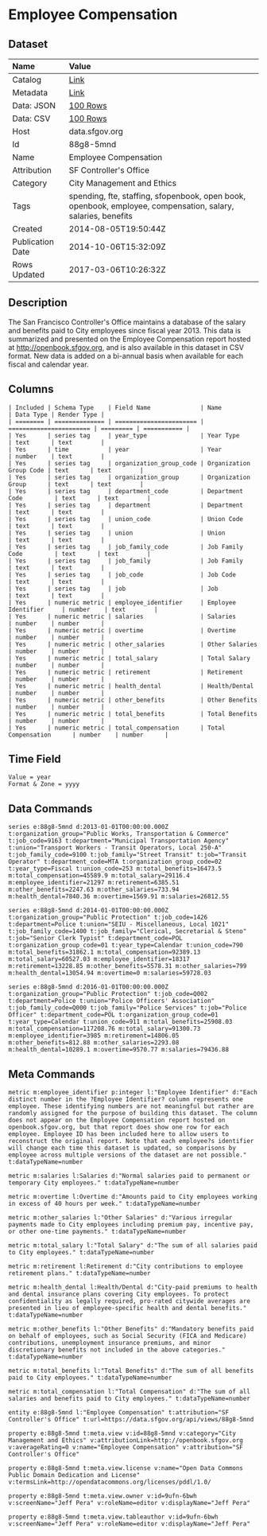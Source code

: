 # Employee Compensation

## Dataset

| Name | Value |
| :--- | :---- |
| Catalog | [Link](https://catalog.data.gov/dataset/employee-compensation-53987) |
| Metadata | [Link](https://data.sfgov.org/api/views/88g8-5mnd) |
| Data: JSON | [100 Rows](https://data.sfgov.org/api/views/88g8-5mnd/rows.json?max_rows=100) |
| Data: CSV | [100 Rows](https://data.sfgov.org/api/views/88g8-5mnd/rows.csv?max_rows=100) |
| Host | data.sfgov.org |
| Id | 88g8-5mnd |
| Name | Employee Compensation |
| Attribution | SF Controller's Office |
| Category | City Management and Ethics |
| Tags | spending, fte, staffing, sfopenbook, open book, openbook, employee, compensation, salary, salaries, benefits |
| Created | 2014-08-05T19:50:44Z |
| Publication Date | 2014-10-06T15:32:09Z |
| Rows Updated | 2017-03-06T10:26:32Z |

## Description

The San Francisco Controller's Office maintains a database of the salary and benefits paid to City employees since fiscal year 2013. This data is summarized and presented on the Employee Compensation report hosted at http://openbook.sfgov.org, and is also available in this dataset in CSV format. New data is added on a bi-annual basis when available for each fiscal and calendar year.

## Columns

```ls
| Included | Schema Type    | Field Name              | Name                    | Data Type | Render Type |
| ======== | ============== | ======================= | ======================= | ========= | =========== |
| Yes      | series tag     | year_type               | Year Type               | text      | text        |
| Yes      | time           | year                    | Year                    | number    | text        |
| Yes      | series tag     | organization_group_code | Organization Group Code | text      | text        |
| Yes      | series tag     | organization_group      | Organization Group      | text      | text        |
| Yes      | series tag     | department_code         | Department Code         | text      | text        |
| Yes      | series tag     | department              | Department              | text      | text        |
| Yes      | series tag     | union_code              | Union Code              | text      | text        |
| Yes      | series tag     | union                   | Union                   | text      | text        |
| Yes      | series tag     | job_family_code         | Job Family Code         | text      | text        |
| Yes      | series tag     | job_family              | Job Family              | text      | text        |
| Yes      | series tag     | job_code                | Job Code                | text      | text        |
| Yes      | series tag     | job                     | Job                     | text      | text        |
| Yes      | numeric metric | employee_identifier     | Employee Identifier     | number    | text        |
| Yes      | numeric metric | salaries                | Salaries                | number    | number      |
| Yes      | numeric metric | overtime                | Overtime                | number    | number      |
| Yes      | numeric metric | other_salaries          | Other Salaries          | number    | number      |
| Yes      | numeric metric | total_salary            | Total Salary            | number    | number      |
| Yes      | numeric metric | retirement              | Retirement              | number    | number      |
| Yes      | numeric metric | health_dental           | Health/Dental           | number    | number      |
| Yes      | numeric metric | other_benefits          | Other Benefits          | number    | number      |
| Yes      | numeric metric | total_benefits          | Total Benefits          | number    | number      |
| Yes      | numeric metric | total_compensation      | Total Compensation      | number    | number      |
```

## Time Field

```ls
Value = year
Format & Zone = yyyy
```

## Data Commands

```ls
series e:88g8-5mnd d:2013-01-01T00:00:00.000Z t:organization_group="Public Works, Transportation & Commerce" t:job_code=9163 t:department="Municipal Transportation Agency" t:union="Transport Workers - Transit Operators, Local 250-A" t:job_family_code=9100 t:job_family="Street Transit" t:job="Transit Operator" t:department_code=MTA t:organization_group_code=02 t:year_type=Fiscal t:union_code=253 m:total_benefits=16473.5 m:total_compensation=45589.9 m:total_salary=29116.4 m:employee_identifier=21297 m:retirement=6385.51 m:other_benefits=2247.63 m:other_salaries=733.94 m:health_dental=7840.36 m:overtime=1569.91 m:salaries=26812.55

series e:88g8-5mnd d:2014-01-01T00:00:00.000Z t:organization_group="Public Protection" t:job_code=1426 t:department=Police t:union="SEIU - Miscellaneous, Local 1021" t:job_family_code=1400 t:job_family="Clerical, Secretarial & Steno" t:job="Senior Clerk Typist" t:department_code=POL t:organization_group_code=01 t:year_type=Calendar t:union_code=790 m:total_benefits=31862.1 m:total_compensation=92389.13 m:total_salary=60527.03 m:employee_identifier=18317 m:retirement=13228.85 m:other_benefits=5578.31 m:other_salaries=799 m:health_dental=13054.94 m:overtime=0 m:salaries=59728.03

series e:88g8-5mnd d:2016-01-01T00:00:00.000Z t:organization_group="Public Protection" t:job_code=Q002 t:department=Police t:union="Police Officers' Association" t:job_family_code=Q000 t:job_family="Police Services" t:job="Police Officer" t:department_code=POL t:organization_group_code=01 t:year_type=Calendar t:union_code=911 m:total_benefits=25908.03 m:total_compensation=117208.76 m:total_salary=91300.73 m:employee_identifier=3985 m:retirement=14806.05 m:other_benefits=812.88 m:other_salaries=2293.08 m:health_dental=10289.1 m:overtime=9570.77 m:salaries=79436.88
```

## Meta Commands

```ls
metric m:employee_identifier p:integer l:"Employee Identifier" d:"Each distinct number in the ?Employee Identifier? column represents one employee. These identifying numbers are not meaningful but rather are randomly assigned for the purpose of building this dataset. The column does not appear on the Employee Compensation report hosted on openbook.sfgov.org, but that report does show one row for each employee. Employee ID has been included here to allow users to reconstruct the original report. Note that each employee?s identifier will change each time this dataset is updated, so comparisons by employee across multiple versions of the dataset are not possible." t:dataTypeName=number

metric m:salaries l:Salaries d:"Normal salaries paid to permanent or temporary City employees." t:dataTypeName=number

metric m:overtime l:Overtime d:"Amounts paid to City employees working in excess of 40 hours per week." t:dataTypeName=number

metric m:other_salaries l:"Other Salaries" d:"Various irregular payments made to City employees including premium pay, incentive pay, or other one-time payments." t:dataTypeName=number

metric m:total_salary l:"Total Salary" d:"The sum of all salaries paid to City employees." t:dataTypeName=number

metric m:retirement l:Retirement d:"City contributions to employee retirement plans." t:dataTypeName=number

metric m:health_dental l:Health/Dental d:"City-paid premiums to health and dental insurance plans covering City employees. To protect confidentiality as legally required, pro-rated citywide averages are presented in lieu of employee-specific health and dental benefits." t:dataTypeName=number

metric m:other_benefits l:"Other Benefits" d:"Mandatory benefits paid on behalf of employees, such as Social Security (FICA and Medicare) contributions, unemployment insurance premiums, and minor discretionary benefits not included in the above categories." t:dataTypeName=number

metric m:total_benefits l:"Total Benefits" d:"The sum of all benefits paid to City employees." t:dataTypeName=number

metric m:total_compensation l:"Total Compensation" d:"The sum of all salaries and benefits paid to City employees." t:dataTypeName=number

entity e:88g8-5mnd l:"Employee Compensation" t:attribution="SF Controller's Office" t:url=https://data.sfgov.org/api/views/88g8-5mnd

property e:88g8-5mnd t:meta.view v:id=88g8-5mnd v:category="City Management and Ethics" v:attributionLink=http://openbook.sfgov.org v:averageRating=0 v:name="Employee Compensation" v:attribution="SF Controller's Office"

property e:88g8-5mnd t:meta.view.license v:name="Open Data Commons Public Domain Dedication and License" v:termsLink=http://opendatacommons.org/licenses/pddl/1.0/

property e:88g8-5mnd t:meta.view.owner v:id=9ufn-6bwh v:screenName="Jeff Pera" v:roleName=editor v:displayName="Jeff Pera"

property e:88g8-5mnd t:meta.view.tableauthor v:id=9ufn-6bwh v:screenName="Jeff Pera" v:roleName=editor v:displayName="Jeff Pera"
```